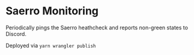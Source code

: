 # Saerro Monitoring

Periodically pings the Saerro heathcheck and reports non-green states to Discord.

Deployed via `yarn wrangler publish`
